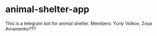 # animal-shelter-app
This is a telegram bot for animal shelter.
 Members:
Yuriy Volkov,
Zoya Avramenko???
